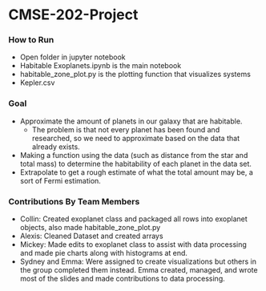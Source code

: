 # CMSE-202-Project

### How to Run
- Open folder in jupyter notebook
- Habitable Exoplanets.ipynb is the main notebook
- habitable_zone_plot.py is the plotting function that visualizes systems
- Kepler.csv 

### Goal
- Approximate the amount of planets in our galaxy that are habitable. 
    - The problem is that not every planet has been found and researched, so we need to approximate based on the data that already exists.
- Making a function using the data (such as distance from the star and total mass) to determine the habitability of each planet in the data set.
- Extrapolate to get a rough estimate of what the total amount may be, a sort of Fermi estimation.

### Contributions By Team Members
- Collin: Created exoplanet class and packaged all rows into exoplanet objects, also made habitable_zone_plot.py
- Alexis: Cleaned Dataset and created arrays
- Mickey: Made edits to exoplanet class to assist with data processing and made pie charts along with histograms at end.
- Sydney and Emma: Were assigned to create visualizations but others in the group completed them instead. Emma created, managed, and wrote most of the slides and made contributions to data processing.



